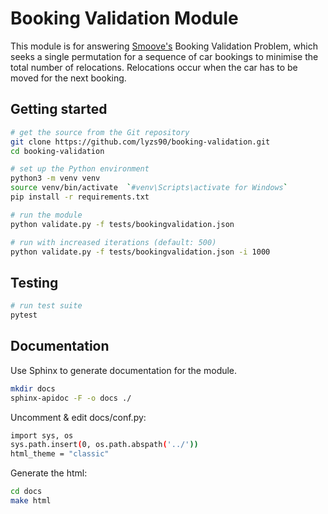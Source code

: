 # Booking Validation Module

This module is for answering [Smoove's](https://www.smove.sg/) Booking Validation Problem, which seeks a single permutation for a sequence of car bookings to minimise the total number of relocations. Relocations occur when the car has to be moved for the next booking.

## Getting started

```bash
# get the source from the Git repository
git clone https://github.com/lyzs90/booking-validation.git
cd booking-validation

# set up the Python environment
python3 -m venv venv
source venv/bin/activate  `#venv\Scripts\activate for Windows`
pip install -r requirements.txt

# run the module
python validate.py -f tests/bookingvalidation.json

# run with increased iterations (default: 500)
python validate.py -f tests/bookingvalidation.json -i 1000
```

## Testing
```bash
# run test suite
pytest
```

## Documentation

Use Sphinx to generate documentation for the module.

```bash
mkdir docs
sphinx-apidoc -F -o docs ./
```

Uncomment & edit docs/conf.py:

```bash
import sys, os
sys.path.insert(0, os.path.abspath('../'))
html_theme = "classic"
```

Generate the html:

```bash
cd docs
make html
```